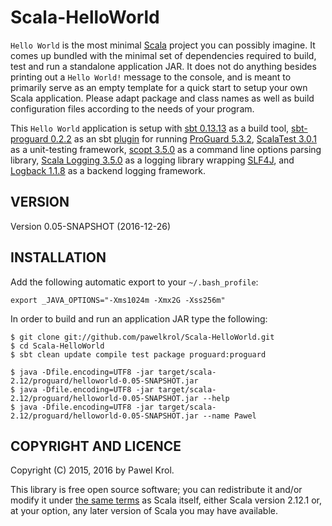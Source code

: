 Scala-HelloWorld
================

`Hello World` is the most minimal [Scala](https://www.scala-lang.org/) project you can possibly imagine. It comes up bundled with the minimal set of dependencies required to build, test and run a standalone application JAR. It does not do anything besides printing out a `Hello World!` message to the console, and is meant to primarily serve as an empty template for a quick start to setup your own Scala application. Please adapt package and class names as well as build configuration files according to the needs of your program.

This `Hello World` application is setup with [sbt 0.13.13](http://www.scala-sbt.org/) as a build tool, [sbt-proguard 0.2.2](https://github.com/sbt/sbt-proguard) as an sbt [plugin](http://www.scala-sbt.org/0.13/docs/Plugins.html) for running [ProGuard 5.3.2](http://proguard.sourceforge.net/), [ScalaTest 3.0.1](http://www.scalatest.org/) as a unit-testing framework, [scopt 3.5.0](https://github.com/scopt/scopt) as a command line options parsing library, [Scala Logging 3.5.0](https://github.com/typesafehub/scala-logging) as a logging library wrapping [SLF4J](http://www.slf4j.org/), and [Logback 1.1.8](http://logback.qos.ch/) as a backend logging framework.

VERSION
-------

Version 0.05-SNAPSHOT (2016-12-26)

INSTALLATION
------------

Add the following automatic export to your `~/.bash_profile`:

    export _JAVA_OPTIONS="-Xms1024m -Xmx2G -Xss256m"

In order to build and run an application JAR type the following:

    $ git clone git://github.com/pawelkrol/Scala-HelloWorld.git
    $ cd Scala-HelloWorld
    $ sbt clean update compile test package proguard:proguard

    $ java -Dfile.encoding=UTF8 -jar target/scala-2.12/proguard/helloworld-0.05-SNAPSHOT.jar
    $ java -Dfile.encoding=UTF8 -jar target/scala-2.12/proguard/helloworld-0.05-SNAPSHOT.jar --help
    $ java -Dfile.encoding=UTF8 -jar target/scala-2.12/proguard/helloworld-0.05-SNAPSHOT.jar --name Pawel

COPYRIGHT AND LICENCE
---------------------

Copyright (C) 2015, 2016 by Pawel Krol.

This library is free open source software; you can redistribute it and/or modify it under [the same terms](https://github.com/pawelkrol/Scala-HelloWorld/blob/master/LICENSE.md) as Scala itself, either Scala version 2.12.1 or, at your option, any later version of Scala you may have available.
